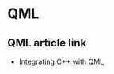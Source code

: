# QML

## QML article link

-  [Integrating C++ with QML](https://www.youtube.com/watch?v=ragZPvRe6Pk/).

